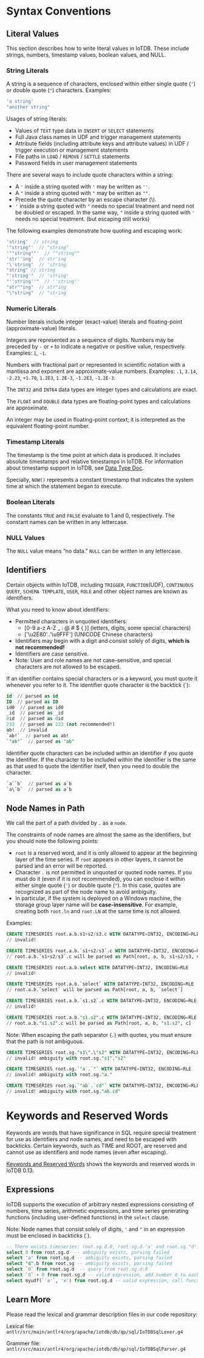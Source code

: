 <!--

    Licensed to the Apache Software Foundation (ASF) under one
    or more contributor license agreements.  See the NOTICE file
    distributed with this work for additional information
    regarding copyright ownership.  The ASF licenses this file
    to you under the Apache License, Version 2.0 (the
    "License"); you may not use this file except in compliance
    with the License.  You may obtain a copy of the License at
    
        http://www.apache.org/licenses/LICENSE-2.0
    
    Unless required by applicable law or agreed to in writing,
    software distributed under the License is distributed on an
    "AS IS" BASIS, WITHOUT WARRANTIES OR CONDITIONS OF ANY
    KIND, either express or implied.  See the License for the
    specific language governing permissions and limitations
    under the License.

-->

# Syntax Conventions

## Literal Values

This section describes how to write literal values in IoTDB. These include strings, numbers, timestamp values, boolean values, and NULL.

### String Literals

A string is a sequence of characters, enclosed within either single quote (`'`) or double quote (`"`) characters. Examples:
```js
'a string'
"another string"
```

Usages of string literals:

- Values of  `TEXT` type data in `INSERT` or `SELECT` statements 
- Full Java class names in UDF and trigger management statements 
- Attribute fields (including attribute keys and attribute values) in UDF / trigger execution or management statements 
- File paths in `LOAD` / `REMOVE` / `SETTLE` statements 
- Password fields in user management statements

There are several ways to include quote characters within a string:

 - A `'` inside a string quoted with `'` may be written as `''`.
 - A `"` inside a string quoted with `"` may be written as `""`.
 - Precede the quote character by an escape character (\\).
 - `'` inside a string quoted with `"` needs no special treatment and need not be doubled or escaped. In the same way, `"` inside a string quoted with `'` needs no special treatment. (but escaping still works)

The following examples demonstrate how quoting and escaping work:
```js
'string'  // string
'"string"'  // "string"
'""string""'  // ""string""
'str''ing'  // str'ing
'\'string'  // 'string
"string" // string
"'string'"  // 'string'
"''string''"  // ''string''
"str""ing"  // str"ing
"\"string"  // "string
```

### Numeric Literals

Number literals include integer (exact-value) literals and floating-point (approximate-value) literals.

Integers are represented as a sequence of digits. Numbers may be preceded by `-` or `+` to indicate a negative or positive value, respectively. Examples: `1`, `-1`.

Numbers with fractional part or represented in scientific notation with a mantissa and exponent are approximate-value numbers. Examples: `.1`, `3.14`, `-2.23`, `+1.70`, `1.2E3`, `1.2E-3`, `-1.2E3`, `-1.2E-3`.

The `INT32` and `INT64` data types are integer types and calculations are exact.

The `FLOAT` and `DOUBLE` data types are floating-point types and calculations are approximate.

An integer may be used in floating-point context; it is interpreted as the equivalent floating-point number.

### Timestamp Literals

The timestamp is the time point at which data is produced. It includes absolute timestamps and relative timestamps in IoTDB. For information about timestamp support in IoTDB, see [Data Type Doc](../Data-Concept/Data-Type.md).

Specially, `NOW()` represents a constant timestamp that indicates the system time at which the statement began to execute.

### Boolean Literals

The constants `TRUE` and `FALSE` evaluate to 1 and 0, respectively. The constant names can be written in any lettercase.

### NULL Values

The `NULL` value means “no data.” `NULL` can be written in any lettercase.


## Identifiers

Certain objects within IoTDB, including `TRIGGER`, `FUNCTION`(UDF), `CONTINUOUS QUERY`, `SCHEMA TEMPLATE`, `USER`, `ROLE` and other object names are known as identifiers.

What you need to know about identifiers:

- Permitted characters in unquoted identifiers:
  - [0-9 a-z A-Z _ : @ # $ { }] (letters, digits, some special characters)
  - ['\u2E80'..'\u9FFF'] (UNICODE Chinese characters)
- Identifiers may begin with a digit and consist solely of digits, **which is not recommended!**
- Identifiers are case sensitive.
- Note: User and role names are not case-sensitive, and special characters are not allowed to be escaped.

If an identifier contains special characters or is a keyword, you must quote it whenever you refer to it.
The identifier quote character is the backtick (`):
```sql
id  // parsed as id
ID  // parsed as ID
id0  // parsed as id0
_id  // parsed as _id
0id  // parsed as 0id
233  // parsed as 233 (not recommended!)
ab!  // invalid
`ab!`  // parsed as ab!
`"ab"`  // parsed as "ab"
```

Identifier quote characters can be included within an identifier if you quote the identifier. If the character to be included within the identifier is the same as that used to quote the identifier itself, then you need to double the character.
```sql
`a``b`  // parsed as a`b
`a\`b`  // parsed as a`b
```

## Node Names in Path

We call the part of a path divided by `.` as a `node`. 

The constraints of node names are almost the same as the identifiers, but you should note the following points:

- `root` is a reserved word, and it is only allowed to appear at the beginning layer of the time series. If `root` appears in other layers, it cannot be parsed and an error will be reported.
- Character `.` is not permitted in unquoted or quoted node names. If you must do it (even if it is not recommended), you can enclose it within either single quote (`'`) or double quote (`"`). In this case, quotes are recognized as part of the node name to avoid ambiguity.
- In particular, if the system is deployed on a Windows machine, the storage group layer name will be **case-insensitive**. For example, creating both `root.ln` and `root.LN` at the same time is not allowed.

Examples:

```sql
CREATE TIMESERIES root.a.b.s1+s2/s3.c WITH DATATYPE=INT32, ENCODING=RLE
// invalid!

CREATE TIMESERIES root.a.b.`s1+s2/s3`.c WITH DATATYPE=INT32, ENCODING=RLE
// root.a.b.`s1+s2/s3`.c will be parsed as Path[root, a, b, s1+s2/s3, c]
```

```sql
CREATE TIMESERIES root.a.b.select WITH DATATYPE=INT32, ENCODING=RLE
// invalid!

CREATE TIMESERIES root.a.b.`select` WITH DATATYPE=INT32, ENCODING=RLE
// root.a.b.`select` will be parsed as Path[root, a, b, `select`]
```

```sql
CREATE TIMESERIES root.a.b.`s1.s2`.c WITH DATATYPE=INT32, ENCODING=RLE
// invalid!

CREATE TIMESERIES root.a.b."s1.s2".c WITH DATATYPE=INT32, ENCODING=RLE
// root.a.b."s1.s2".c will be parsed as Path[root, a, b, "s1.s2", c]
```

Note: When escaping the path separator (`.`) with quotes, you must ensure that the path is not ambiguous.

```sql
CREATE TIMESERIES root.sg."s1\".\"s2" WITH DATATYPE=INT32, ENCODING=RLE
// invalid! ambiguity with root.sg."s1"."s2"

CREATE TIMESERIES root.sg.`"a`.`"` WITH DATATYPE=INT32, ENCODING=RLE
// invalid! ambiguity with root.sg."a."

CREATE TIMESERIES root.sg.`"ab`.`cd"` WITH DATATYPE=INT32, ENCODING=RLE
// invalid! ambiguity with root.sg."ab.cd"
```

# Keywords and Reserved Words

Keywords are words that have significance in SQL require special treatment for use as identifiers and node names, and need to be escaped with backticks.
Certain keywords, such as TIME and ROOT, are reserved and cannot use as identifiers and node names (even after escaping).

[Keywords and Reserved Words](Keywords.md) shows the keywords and reserved words in IoTDB 0.13.

## Expressions

IoTDB supports the execution of arbitrary nested expressions consisting of numbers, time series, arithmetic expressions, and time series generating functions (including user-defined functions) in the `select` clause.

Note: Node names that consist solely of digits, `'` and `"` in an expression must be enclosed in backticks (`).
```sql
-- There exists timeseries: root.sg.d.0, root.sg.d.'a' and root.sg."d".b
select 0 from root.sg.d  -- ambiguity exists, parsing failed
select 'a' from root.sg.d -- ambiguity exists, parsing failed
select "d".b from root.sg -- ambiguity exists, parsing failed
select `0` from root.sg.d  -- query from root.sg.d.0
select `0` + 0 from root.sg.d -- valid expression, add number 0 to each point of root.sg.d.0
select myudf(`'a'`, 'x') from root.sg.d -- valid expression, call function myudf with timeseries root.sg.d.'a' as the 1st parameter, and a string constant 'x' as the 2nd parameter
```

## Learn More

Please read the lexical and grammar description files in our code repository:

Lexical file: `antlr/src/main/antlr4/org/apache/iotdb/db/qp/sql/IoTDBSqlLexer.g4`

Grammer file: `antlr/src/main/antlr4/org/apache/iotdb/db/qp/sql/IoTDBSqlParser.g4`
